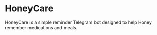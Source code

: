 # HoneyCare

HoneyCare is a simple reminder Telegram bot designed to help Honey remember medications and meals.
